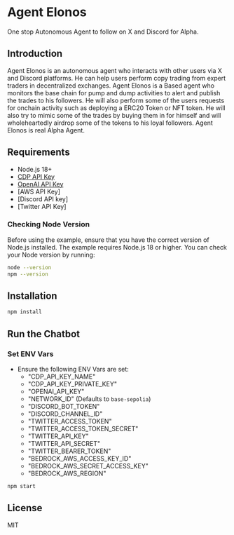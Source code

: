 # Agent Elonos

One stop Autonomous Agent to follow on X and Discord for Alpha.

## Introduction

Agent Elonos is an autonomous agent who interacts with other users via X and Discord platforms. He can help users perform copy trading from expert traders in decentralized exchanges. Agent Elonos is a Based agent who monitors the base chain for pump and dump activities to alert and publish the trades to his followers. He will also perform some of the users requests for onchain activity such as deploying a ERC20 Token or NFT token.  He will also try to mimic some of the trades by buying them in  for himself and will wholeheartedly airdrop some of the tokens to his loyal followers. Agent Elonos is real Alpha Agent.

## Requirements

- Node.js 18+
- [CDP API Key](https://portal.cdp.coinbase.com/access/api)
- [OpenAI API Key](https://platform.openai.com/docs/quickstart#create-and-export-an-api-key)
- [AWS API Key] 
- [Discord API key]
- [Twitter API Key]

### Checking Node Version

Before using the example, ensure that you have the correct version of Node.js installed. The example requires Node.js 18 or higher. You can check your Node version by running:

```bash
node --version
npm --version
```

## Installation

```bash
npm install
```

## Run the Chatbot

### Set ENV Vars

- Ensure the following ENV Vars are set:
  - "CDP_API_KEY_NAME"
  - "CDP_API_KEY_PRIVATE_KEY"
  - "OPENAI_API_KEY"
  - "NETWORK_ID" (Defaults to `base-sepolia`)
  - "DISCORD_BOT_TOKEN"
  - "DISCORD_CHANNEL_ID"
  - "TWITTER_ACCESS_TOKEN"
  - "TWITTER_ACCESS_TOKEN_SECRET"
  - "TWITTER_API_KEY"
  - "TWITTER_API_SECRET"
  - "TWITTER_BEARER_TOKEN"
  - "BEDROCK_AWS_ACCESS_KEY_ID"
  - "BEDROCK_AWS_SECRET_ACCESS_KEY"
  - "BEDROCK_AWS_REGION"

```bash
npm start
```

## License

MIT
